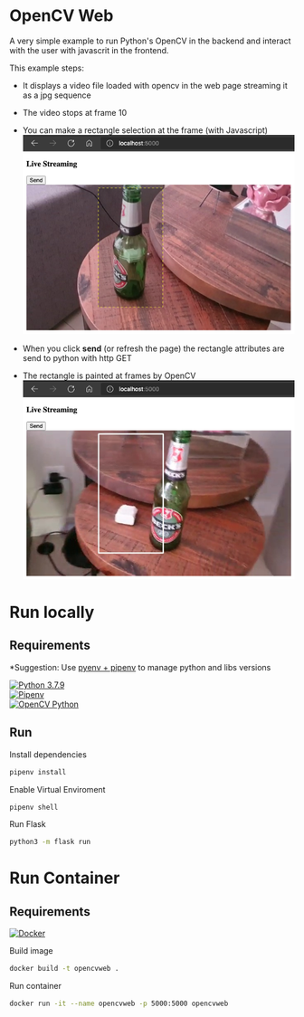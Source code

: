 # OpenCV Web

A very simple example to run Python's OpenCV in the backend and interact with the user with javascrit in the frontend.  

This example steps:
* It displays a video file loaded with opencv in the web page streaming it as a jpg sequence  
* The video stops at frame 10  
* You can make a rectangle selection at the frame (with Javascript)  
![](./images/javascript.png)  

* When you click **send** (or refresh the page) the rectangle attributes are send to python with http GET  
* The rectangle is painted at frames by OpenCV  
![](./images/opencv.png)  

# Run locally
## Requirements
*Suggestion: Use [pyenv + pipenv](https://dev.to/spacerockmedia/the-python-virtual-environment-with-pyenv-pipenv-3mlo) to manage python and libs versions  

[![Python 3.7.9](https://img.shields.io/badge/python-3.7.9-blue.svg?logo=python&logoColor=white)](https://www.python.org/ftp/python/3.7.9)  
[![Pipenv](https://img.shields.io/badge/pipenv-latest-blue?logo=python&logoColor=white)](https://pipenv.pypa.io/en/latest/install)  
[![OpenCV Python](https://img.shields.io/badge/opencv-dependencies-blue?logo=python&logoColor=white)](https://docs.opencv.org/4.5.3/da/df6/tutorial_py_table_of_contents_setup.html)  

## Run
Install dependencies  
```bash
pipenv install
```
Enable Virtual Enviroment  
```bash
pipenv shell
```
Run Flask  
```bash
python3 -m flask run
```

# Run Container
## Requirements
[![Docker](https://img.shields.io/badge/docker-latest-blue)](https://www.python.org/ftp/python/3.7.9)  

Build image  
```bash
docker build -t opencvweb .
```
Run container  
```bash
docker run -it --name opencvweb -p 5000:5000 opencvweb
```